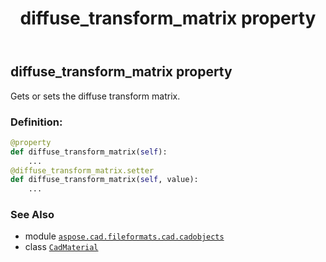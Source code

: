 ﻿---
title: diffuse_transform_matrix property
second_title: Aspose.CAD for Python via .NET API References
description: 
type: docs
weight: 380
url: /python-net/aspose.cad.fileformats.cad.cadobjects/cadmaterial/diffuse_transform_matrix/
is_root: false
---

## diffuse_transform_matrix property


Gets or sets the diffuse transform matrix.
### Definition:
```python
@property
def diffuse_transform_matrix(self):
    ...
@diffuse_transform_matrix.setter
def diffuse_transform_matrix(self, value):
    ...
```

### See Also
* module [`aspose.cad.fileformats.cad.cadobjects`](../../)
* class [`CadMaterial`](/cad/python-net/aspose.cad.fileformats.cad.cadobjects/cadmaterial)
